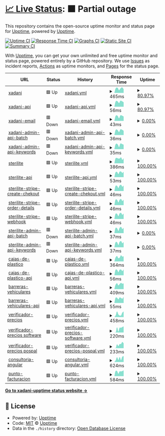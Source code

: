 # [📈 Live Status](https://demo.upptime.js.org): <!--live status--> **🟧 Partial outage**

This repository contains the open-source uptime monitor and status page for [Upptime](https://upptime.js.org), powered by [Upptime](https://github.com/upptime/upptime).

[![Uptime CI](https://github.com/AlonsoK28/xadani-upptime/workflows/Uptime%20CI/badge.svg)](https://github.com/AlonsoK28/xadani-upptime/actions?query=workflow%3A%22Uptime+CI%22)
[![Response Time CI](https://github.com/AlonsoK28/xadani-upptime/workflows/Response%20Time%20CI/badge.svg)](https://github.com/AlonsoK28/xadani-upptime/actions?query=workflow%3A%22Response+Time+CI%22)
[![Graphs CI](https://github.com/AlonsoK28/xadani-upptime/workflows/Graphs%20CI/badge.svg)](https://github.com/AlonsoK28/xadani-upptime/actions?query=workflow%3A%22Graphs+CI%22)
[![Static Site CI](https://github.com/AlonsoK28/xadani-upptime/workflows/Static%20Site%20CI/badge.svg)](https://github.com/AlonsoK28/xadani-upptime/actions?query=workflow%3A%22Static+Site+CI%22)
[![Summary CI](https://github.com/AlonsoK28/xadani-upptime/workflows/Summary%20CI/badge.svg)](https://github.com/AlonsoK28/xadani-upptime/actions?query=workflow%3A%22Summary+CI%22)

With [Upptime](https://upptime.js.org), you can get your own unlimited and free uptime monitor and status page, powered entirely by a GitHub repository. We use [Issues](https://github.com/upptime/upptime/issues) as incident reports, [Actions](https://github.com/AlonsoK28/xadani-upptime/actions) as uptime monitors, and [Pages](https://demo.upptime.js.org) for the status page.

<!--start: status pages-->
<!-- This summary is generated by Upptime (https://github.com/upptime/upptime) -->
<!-- Do not edit this manually, your changes will be overwritten -->
<!-- prettier-ignore -->
| URL | Status | History | Response Time | Uptime |
| --- | ------ | ------- | ------------- | ------ |
| <img alt="" src="https://res.cloudinary.com/xadani-mexico/image/upload/v1702581615/assets/favicon/xadani/xadani-2.0.ico" height="13"> [xadani](https://www.xadani.com.mx) | 🟩 Up | [xadani.yml](https://github.com/AlonsoK28/xadani-upptime/commits/HEAD/history/xadani.yml) | <details><summary><img alt="Response time graph" src="./graphs/xadani/response-time-week.png" height="20"> 465ms</summary><br><a href="https://AlonsoK28.github.io/xadani-upptime/history/xadani"><img alt="Response time 659" src="https://img.shields.io/endpoint?url=https%3A%2F%2Fraw.githubusercontent.com%2FAlonsoK28%2Fxadani-upptime%2FHEAD%2Fapi%2Fxadani%2Fresponse-time.json"></a><br><a href="https://AlonsoK28.github.io/xadani-upptime/history/xadani"><img alt="24-hour response time 431" src="https://img.shields.io/endpoint?url=https%3A%2F%2Fraw.githubusercontent.com%2FAlonsoK28%2Fxadani-upptime%2FHEAD%2Fapi%2Fxadani%2Fresponse-time-day.json"></a><br><a href="https://AlonsoK28.github.io/xadani-upptime/history/xadani"><img alt="7-day response time 465" src="https://img.shields.io/endpoint?url=https%3A%2F%2Fraw.githubusercontent.com%2FAlonsoK28%2Fxadani-upptime%2FHEAD%2Fapi%2Fxadani%2Fresponse-time-week.json"></a><br><a href="https://AlonsoK28.github.io/xadani-upptime/history/xadani"><img alt="30-day response time 543" src="https://img.shields.io/endpoint?url=https%3A%2F%2Fraw.githubusercontent.com%2FAlonsoK28%2Fxadani-upptime%2FHEAD%2Fapi%2Fxadani%2Fresponse-time-month.json"></a><br><a href="https://AlonsoK28.github.io/xadani-upptime/history/xadani"><img alt="1-year response time 634" src="https://img.shields.io/endpoint?url=https%3A%2F%2Fraw.githubusercontent.com%2FAlonsoK28%2Fxadani-upptime%2FHEAD%2Fapi%2Fxadani%2Fresponse-time-year.json"></a></details> | <details><summary><a href="https://AlonsoK28.github.io/xadani-upptime/history/xadani">80.97%</a></summary><a href="https://AlonsoK28.github.io/xadani-upptime/history/xadani"><img alt="All-time uptime 93.56%" src="https://img.shields.io/endpoint?url=https%3A%2F%2Fraw.githubusercontent.com%2FAlonsoK28%2Fxadani-upptime%2FHEAD%2Fapi%2Fxadani%2Fuptime.json"></a><br><a href="https://AlonsoK28.github.io/xadani-upptime/history/xadani"><img alt="24-hour uptime 24.85%" src="https://img.shields.io/endpoint?url=https%3A%2F%2Fraw.githubusercontent.com%2FAlonsoK28%2Fxadani-upptime%2FHEAD%2Fapi%2Fxadani%2Fuptime-day.json"></a><br><a href="https://AlonsoK28.github.io/xadani-upptime/history/xadani"><img alt="7-day uptime 80.97%" src="https://img.shields.io/endpoint?url=https%3A%2F%2Fraw.githubusercontent.com%2FAlonsoK28%2Fxadani-upptime%2FHEAD%2Fapi%2Fxadani%2Fuptime-week.json"></a><br><a href="https://AlonsoK28.github.io/xadani-upptime/history/xadani"><img alt="30-day uptime 95.34%" src="https://img.shields.io/endpoint?url=https%3A%2F%2Fraw.githubusercontent.com%2FAlonsoK28%2Fxadani-upptime%2FHEAD%2Fapi%2Fxadani%2Fuptime-month.json"></a><br><a href="https://AlonsoK28.github.io/xadani-upptime/history/xadani"><img alt="1-year uptime 98.94%" src="https://img.shields.io/endpoint?url=https%3A%2F%2Fraw.githubusercontent.com%2FAlonsoK28%2Fxadani-upptime%2FHEAD%2Fapi%2Fxadani%2Fuptime-year.json"></a></details>
| <img alt="" src="https://res.cloudinary.com/xadani-mexico/image/upload/v1702581615/assets/favicon/xadani/xadani-2.0.ico" height="13"> [xadani-api](https://www.xadani.com.mx/api/producto/cajas%20de%20plastico) | 🟩 Up | [xadani-api.yml](https://github.com/AlonsoK28/xadani-upptime/commits/HEAD/history/xadani-api.yml) | <details><summary><img alt="Response time graph" src="./graphs/xadani-api/response-time-week.png" height="20"> 56ms</summary><br><a href="https://AlonsoK28.github.io/xadani-upptime/history/xadani-api"><img alt="Response time 69" src="https://img.shields.io/endpoint?url=https%3A%2F%2Fraw.githubusercontent.com%2FAlonsoK28%2Fxadani-upptime%2FHEAD%2Fapi%2Fxadani-api%2Fresponse-time.json"></a><br><a href="https://AlonsoK28.github.io/xadani-upptime/history/xadani-api"><img alt="24-hour response time 57" src="https://img.shields.io/endpoint?url=https%3A%2F%2Fraw.githubusercontent.com%2FAlonsoK28%2Fxadani-upptime%2FHEAD%2Fapi%2Fxadani-api%2Fresponse-time-day.json"></a><br><a href="https://AlonsoK28.github.io/xadani-upptime/history/xadani-api"><img alt="7-day response time 56" src="https://img.shields.io/endpoint?url=https%3A%2F%2Fraw.githubusercontent.com%2FAlonsoK28%2Fxadani-upptime%2FHEAD%2Fapi%2Fxadani-api%2Fresponse-time-week.json"></a><br><a href="https://AlonsoK28.github.io/xadani-upptime/history/xadani-api"><img alt="30-day response time 65" src="https://img.shields.io/endpoint?url=https%3A%2F%2Fraw.githubusercontent.com%2FAlonsoK28%2Fxadani-upptime%2FHEAD%2Fapi%2Fxadani-api%2Fresponse-time-month.json"></a><br><a href="https://AlonsoK28.github.io/xadani-upptime/history/xadani-api"><img alt="1-year response time 69" src="https://img.shields.io/endpoint?url=https%3A%2F%2Fraw.githubusercontent.com%2FAlonsoK28%2Fxadani-upptime%2FHEAD%2Fapi%2Fxadani-api%2Fresponse-time-year.json"></a></details> | <details><summary><a href="https://AlonsoK28.github.io/xadani-upptime/history/xadani-api">80.97%</a></summary><a href="https://AlonsoK28.github.io/xadani-upptime/history/xadani-api"><img alt="All-time uptime 98.43%" src="https://img.shields.io/endpoint?url=https%3A%2F%2Fraw.githubusercontent.com%2FAlonsoK28%2Fxadani-upptime%2FHEAD%2Fapi%2Fxadani-api%2Fuptime.json"></a><br><a href="https://AlonsoK28.github.io/xadani-upptime/history/xadani-api"><img alt="24-hour uptime 24.85%" src="https://img.shields.io/endpoint?url=https%3A%2F%2Fraw.githubusercontent.com%2FAlonsoK28%2Fxadani-upptime%2FHEAD%2Fapi%2Fxadani-api%2Fuptime-day.json"></a><br><a href="https://AlonsoK28.github.io/xadani-upptime/history/xadani-api"><img alt="7-day uptime 80.97%" src="https://img.shields.io/endpoint?url=https%3A%2F%2Fraw.githubusercontent.com%2FAlonsoK28%2Fxadani-upptime%2FHEAD%2Fapi%2Fxadani-api%2Fuptime-week.json"></a><br><a href="https://AlonsoK28.github.io/xadani-upptime/history/xadani-api"><img alt="30-day uptime 95.34%" src="https://img.shields.io/endpoint?url=https%3A%2F%2Fraw.githubusercontent.com%2FAlonsoK28%2Fxadani-upptime%2FHEAD%2Fapi%2Fxadani-api%2Fuptime-month.json"></a><br><a href="https://AlonsoK28.github.io/xadani-upptime/history/xadani-api"><img alt="1-year uptime 98.92%" src="https://img.shields.io/endpoint?url=https%3A%2F%2Fraw.githubusercontent.com%2FAlonsoK28%2Fxadani-upptime%2FHEAD%2Fapi%2Fxadani-api%2Fuptime-year.json"></a></details>
| <img alt="" src="https://res.cloudinary.com/xadani-mexico/image/upload/v1702581615/assets/favicon/xadani/xadani-2.0.ico" height="13"> [xadani-email](https://www.xadani.com.mx/modulos/controller/contacto.php?funcion=sendTestingEmail) | 🟥 Down | [xadani-email.yml](https://github.com/AlonsoK28/xadani-upptime/commits/HEAD/history/xadani-email.yml) | <details><summary><img alt="Response time graph" src="./graphs/xadani-email/response-time-week.png" height="20"> 43ms</summary><br><a href="https://AlonsoK28.github.io/xadani-upptime/history/xadani-email"><img alt="Response time 254" src="https://img.shields.io/endpoint?url=https%3A%2F%2Fraw.githubusercontent.com%2FAlonsoK28%2Fxadani-upptime%2FHEAD%2Fapi%2Fxadani-email%2Fresponse-time.json"></a><br><a href="https://AlonsoK28.github.io/xadani-upptime/history/xadani-email"><img alt="24-hour response time 38" src="https://img.shields.io/endpoint?url=https%3A%2F%2Fraw.githubusercontent.com%2FAlonsoK28%2Fxadani-upptime%2FHEAD%2Fapi%2Fxadani-email%2Fresponse-time-day.json"></a><br><a href="https://AlonsoK28.github.io/xadani-upptime/history/xadani-email"><img alt="7-day response time 43" src="https://img.shields.io/endpoint?url=https%3A%2F%2Fraw.githubusercontent.com%2FAlonsoK28%2Fxadani-upptime%2FHEAD%2Fapi%2Fxadani-email%2Fresponse-time-week.json"></a><br><a href="https://AlonsoK28.github.io/xadani-upptime/history/xadani-email"><img alt="30-day response time 58" src="https://img.shields.io/endpoint?url=https%3A%2F%2Fraw.githubusercontent.com%2FAlonsoK28%2Fxadani-upptime%2FHEAD%2Fapi%2Fxadani-email%2Fresponse-time-month.json"></a><br><a href="https://AlonsoK28.github.io/xadani-upptime/history/xadani-email"><img alt="1-year response time 276" src="https://img.shields.io/endpoint?url=https%3A%2F%2Fraw.githubusercontent.com%2FAlonsoK28%2Fxadani-upptime%2FHEAD%2Fapi%2Fxadani-email%2Fresponse-time-year.json"></a></details> | <details><summary><a href="https://AlonsoK28.github.io/xadani-upptime/history/xadani-email">0.00%</a></summary><a href="https://AlonsoK28.github.io/xadani-upptime/history/xadani-email"><img alt="All-time uptime 89.65%" src="https://img.shields.io/endpoint?url=https%3A%2F%2Fraw.githubusercontent.com%2FAlonsoK28%2Fxadani-upptime%2FHEAD%2Fapi%2Fxadani-email%2Fuptime.json"></a><br><a href="https://AlonsoK28.github.io/xadani-upptime/history/xadani-email"><img alt="24-hour uptime 0.00%" src="https://img.shields.io/endpoint?url=https%3A%2F%2Fraw.githubusercontent.com%2FAlonsoK28%2Fxadani-upptime%2FHEAD%2Fapi%2Fxadani-email%2Fuptime-day.json"></a><br><a href="https://AlonsoK28.github.io/xadani-upptime/history/xadani-email"><img alt="7-day uptime 0.00%" src="https://img.shields.io/endpoint?url=https%3A%2F%2Fraw.githubusercontent.com%2FAlonsoK28%2Fxadani-upptime%2FHEAD%2Fapi%2Fxadani-email%2Fuptime-week.json"></a><br><a href="https://AlonsoK28.github.io/xadani-upptime/history/xadani-email"><img alt="30-day uptime 0.00%" src="https://img.shields.io/endpoint?url=https%3A%2F%2Fraw.githubusercontent.com%2FAlonsoK28%2Fxadani-upptime%2FHEAD%2Fapi%2Fxadani-email%2Fuptime-month.json"></a><br><a href="https://AlonsoK28.github.io/xadani-upptime/history/xadani-email"><img alt="1-year uptime 86.70%" src="https://img.shields.io/endpoint?url=https%3A%2F%2Fraw.githubusercontent.com%2FAlonsoK28%2Fxadani-upptime%2FHEAD%2Fapi%2Fxadani-email%2Fuptime-year.json"></a></details>
| <img alt="" src="https://res.cloudinary.com/xadani-mexico/image/upload/v1702581615/assets/favicon/xadani/xadani-2.0.ico" height="13"> [xadani-admin-api-batch](https://www.xadani.com.mx/admin-api-batch/test) | 🟥 Down | [xadani-admin-api-batch.yml](https://github.com/AlonsoK28/xadani-upptime/commits/HEAD/history/xadani-admin-api-batch.yml) | <details><summary><img alt="Response time graph" src="./graphs/xadani-admin-api-batch/response-time-week.png" height="20"> 36ms</summary><br><a href="https://AlonsoK28.github.io/xadani-upptime/history/xadani-admin-api-batch"><img alt="Response time 43" src="https://img.shields.io/endpoint?url=https%3A%2F%2Fraw.githubusercontent.com%2FAlonsoK28%2Fxadani-upptime%2FHEAD%2Fapi%2Fxadani-admin-api-batch%2Fresponse-time.json"></a><br><a href="https://AlonsoK28.github.io/xadani-upptime/history/xadani-admin-api-batch"><img alt="24-hour response time 28" src="https://img.shields.io/endpoint?url=https%3A%2F%2Fraw.githubusercontent.com%2FAlonsoK28%2Fxadani-upptime%2FHEAD%2Fapi%2Fxadani-admin-api-batch%2Fresponse-time-day.json"></a><br><a href="https://AlonsoK28.github.io/xadani-upptime/history/xadani-admin-api-batch"><img alt="7-day response time 36" src="https://img.shields.io/endpoint?url=https%3A%2F%2Fraw.githubusercontent.com%2FAlonsoK28%2Fxadani-upptime%2FHEAD%2Fapi%2Fxadani-admin-api-batch%2Fresponse-time-week.json"></a><br><a href="https://AlonsoK28.github.io/xadani-upptime/history/xadani-admin-api-batch"><img alt="30-day response time 39" src="https://img.shields.io/endpoint?url=https%3A%2F%2Fraw.githubusercontent.com%2FAlonsoK28%2Fxadani-upptime%2FHEAD%2Fapi%2Fxadani-admin-api-batch%2Fresponse-time-month.json"></a><br><a href="https://AlonsoK28.github.io/xadani-upptime/history/xadani-admin-api-batch"><img alt="1-year response time 43" src="https://img.shields.io/endpoint?url=https%3A%2F%2Fraw.githubusercontent.com%2FAlonsoK28%2Fxadani-upptime%2FHEAD%2Fapi%2Fxadani-admin-api-batch%2Fresponse-time-year.json"></a></details> | <details><summary><a href="https://AlonsoK28.github.io/xadani-upptime/history/xadani-admin-api-batch">0.00%</a></summary><a href="https://AlonsoK28.github.io/xadani-upptime/history/xadani-admin-api-batch"><img alt="All-time uptime 0.00%" src="https://img.shields.io/endpoint?url=https%3A%2F%2Fraw.githubusercontent.com%2FAlonsoK28%2Fxadani-upptime%2FHEAD%2Fapi%2Fxadani-admin-api-batch%2Fuptime.json"></a><br><a href="https://AlonsoK28.github.io/xadani-upptime/history/xadani-admin-api-batch"><img alt="24-hour uptime 0.00%" src="https://img.shields.io/endpoint?url=https%3A%2F%2Fraw.githubusercontent.com%2FAlonsoK28%2Fxadani-upptime%2FHEAD%2Fapi%2Fxadani-admin-api-batch%2Fuptime-day.json"></a><br><a href="https://AlonsoK28.github.io/xadani-upptime/history/xadani-admin-api-batch"><img alt="7-day uptime 0.00%" src="https://img.shields.io/endpoint?url=https%3A%2F%2Fraw.githubusercontent.com%2FAlonsoK28%2Fxadani-upptime%2FHEAD%2Fapi%2Fxadani-admin-api-batch%2Fuptime-week.json"></a><br><a href="https://AlonsoK28.github.io/xadani-upptime/history/xadani-admin-api-batch"><img alt="30-day uptime 0.00%" src="https://img.shields.io/endpoint?url=https%3A%2F%2Fraw.githubusercontent.com%2FAlonsoK28%2Fxadani-upptime%2FHEAD%2Fapi%2Fxadani-admin-api-batch%2Fuptime-month.json"></a><br><a href="https://AlonsoK28.github.io/xadani-upptime/history/xadani-admin-api-batch"><img alt="1-year uptime 0.00%" src="https://img.shields.io/endpoint?url=https%3A%2F%2Fraw.githubusercontent.com%2FAlonsoK28%2Fxadani-upptime%2FHEAD%2Fapi%2Fxadani-admin-api-batch%2Fuptime-year.json"></a></details>
| <img alt="" src="https://res.cloudinary.com/xadani-mexico/image/upload/v1702581615/assets/favicon/xadani/xadani-2.0.ico" height="13"> [xadani-admin-api-keywords](https://www.xadani.com.mx/admin-api-keywords/test) | 🟥 Down | [xadani-admin-api-keywords.yml](https://github.com/AlonsoK28/xadani-upptime/commits/HEAD/history/xadani-admin-api-keywords.yml) | <details><summary><img alt="Response time graph" src="./graphs/xadani-admin-api-keywords/response-time-week.png" height="20"> 35ms</summary><br><a href="https://AlonsoK28.github.io/xadani-upptime/history/xadani-admin-api-keywords"><img alt="Response time 42" src="https://img.shields.io/endpoint?url=https%3A%2F%2Fraw.githubusercontent.com%2FAlonsoK28%2Fxadani-upptime%2FHEAD%2Fapi%2Fxadani-admin-api-keywords%2Fresponse-time.json"></a><br><a href="https://AlonsoK28.github.io/xadani-upptime/history/xadani-admin-api-keywords"><img alt="24-hour response time 28" src="https://img.shields.io/endpoint?url=https%3A%2F%2Fraw.githubusercontent.com%2FAlonsoK28%2Fxadani-upptime%2FHEAD%2Fapi%2Fxadani-admin-api-keywords%2Fresponse-time-day.json"></a><br><a href="https://AlonsoK28.github.io/xadani-upptime/history/xadani-admin-api-keywords"><img alt="7-day response time 35" src="https://img.shields.io/endpoint?url=https%3A%2F%2Fraw.githubusercontent.com%2FAlonsoK28%2Fxadani-upptime%2FHEAD%2Fapi%2Fxadani-admin-api-keywords%2Fresponse-time-week.json"></a><br><a href="https://AlonsoK28.github.io/xadani-upptime/history/xadani-admin-api-keywords"><img alt="30-day response time 39" src="https://img.shields.io/endpoint?url=https%3A%2F%2Fraw.githubusercontent.com%2FAlonsoK28%2Fxadani-upptime%2FHEAD%2Fapi%2Fxadani-admin-api-keywords%2Fresponse-time-month.json"></a><br><a href="https://AlonsoK28.github.io/xadani-upptime/history/xadani-admin-api-keywords"><img alt="1-year response time 42" src="https://img.shields.io/endpoint?url=https%3A%2F%2Fraw.githubusercontent.com%2FAlonsoK28%2Fxadani-upptime%2FHEAD%2Fapi%2Fxadani-admin-api-keywords%2Fresponse-time-year.json"></a></details> | <details><summary><a href="https://AlonsoK28.github.io/xadani-upptime/history/xadani-admin-api-keywords">0.00%</a></summary><a href="https://AlonsoK28.github.io/xadani-upptime/history/xadani-admin-api-keywords"><img alt="All-time uptime 0.00%" src="https://img.shields.io/endpoint?url=https%3A%2F%2Fraw.githubusercontent.com%2FAlonsoK28%2Fxadani-upptime%2FHEAD%2Fapi%2Fxadani-admin-api-keywords%2Fuptime.json"></a><br><a href="https://AlonsoK28.github.io/xadani-upptime/history/xadani-admin-api-keywords"><img alt="24-hour uptime 0.00%" src="https://img.shields.io/endpoint?url=https%3A%2F%2Fraw.githubusercontent.com%2FAlonsoK28%2Fxadani-upptime%2FHEAD%2Fapi%2Fxadani-admin-api-keywords%2Fuptime-day.json"></a><br><a href="https://AlonsoK28.github.io/xadani-upptime/history/xadani-admin-api-keywords"><img alt="7-day uptime 0.00%" src="https://img.shields.io/endpoint?url=https%3A%2F%2Fraw.githubusercontent.com%2FAlonsoK28%2Fxadani-upptime%2FHEAD%2Fapi%2Fxadani-admin-api-keywords%2Fuptime-week.json"></a><br><a href="https://AlonsoK28.github.io/xadani-upptime/history/xadani-admin-api-keywords"><img alt="30-day uptime 0.00%" src="https://img.shields.io/endpoint?url=https%3A%2F%2Fraw.githubusercontent.com%2FAlonsoK28%2Fxadani-upptime%2FHEAD%2Fapi%2Fxadani-admin-api-keywords%2Fuptime-month.json"></a><br><a href="https://AlonsoK28.github.io/xadani-upptime/history/xadani-admin-api-keywords"><img alt="1-year uptime 0.00%" src="https://img.shields.io/endpoint?url=https%3A%2F%2Fraw.githubusercontent.com%2FAlonsoK28%2Fxadani-upptime%2FHEAD%2Fapi%2Fxadani-admin-api-keywords%2Fuptime-year.json"></a></details>
| <img alt="" src="https://res.cloudinary.com/xadani-mexico/image/upload/v1702583888/assets/favicon/sterilite/sterilite-2.0.ico" height="13"> [sterilite](https://sterilite.mx) | 🟩 Up | [sterilite.yml](https://github.com/AlonsoK28/xadani-upptime/commits/HEAD/history/sterilite.yml) | <details><summary><img alt="Response time graph" src="./graphs/sterilite/response-time-week.png" height="20"> 386ms</summary><br><a href="https://AlonsoK28.github.io/xadani-upptime/history/sterilite"><img alt="Response time 431" src="https://img.shields.io/endpoint?url=https%3A%2F%2Fraw.githubusercontent.com%2FAlonsoK28%2Fxadani-upptime%2FHEAD%2Fapi%2Fsterilite%2Fresponse-time.json"></a><br><a href="https://AlonsoK28.github.io/xadani-upptime/history/sterilite"><img alt="24-hour response time 336" src="https://img.shields.io/endpoint?url=https%3A%2F%2Fraw.githubusercontent.com%2FAlonsoK28%2Fxadani-upptime%2FHEAD%2Fapi%2Fsterilite%2Fresponse-time-day.json"></a><br><a href="https://AlonsoK28.github.io/xadani-upptime/history/sterilite"><img alt="7-day response time 386" src="https://img.shields.io/endpoint?url=https%3A%2F%2Fraw.githubusercontent.com%2FAlonsoK28%2Fxadani-upptime%2FHEAD%2Fapi%2Fsterilite%2Fresponse-time-week.json"></a><br><a href="https://AlonsoK28.github.io/xadani-upptime/history/sterilite"><img alt="30-day response time 396" src="https://img.shields.io/endpoint?url=https%3A%2F%2Fraw.githubusercontent.com%2FAlonsoK28%2Fxadani-upptime%2FHEAD%2Fapi%2Fsterilite%2Fresponse-time-month.json"></a><br><a href="https://AlonsoK28.github.io/xadani-upptime/history/sterilite"><img alt="1-year response time 435" src="https://img.shields.io/endpoint?url=https%3A%2F%2Fraw.githubusercontent.com%2FAlonsoK28%2Fxadani-upptime%2FHEAD%2Fapi%2Fsterilite%2Fresponse-time-year.json"></a></details> | <details><summary><a href="https://AlonsoK28.github.io/xadani-upptime/history/sterilite">100.00%</a></summary><a href="https://AlonsoK28.github.io/xadani-upptime/history/sterilite"><img alt="All-time uptime 98.95%" src="https://img.shields.io/endpoint?url=https%3A%2F%2Fraw.githubusercontent.com%2FAlonsoK28%2Fxadani-upptime%2FHEAD%2Fapi%2Fsterilite%2Fuptime.json"></a><br><a href="https://AlonsoK28.github.io/xadani-upptime/history/sterilite"><img alt="24-hour uptime 100.00%" src="https://img.shields.io/endpoint?url=https%3A%2F%2Fraw.githubusercontent.com%2FAlonsoK28%2Fxadani-upptime%2FHEAD%2Fapi%2Fsterilite%2Fuptime-day.json"></a><br><a href="https://AlonsoK28.github.io/xadani-upptime/history/sterilite"><img alt="7-day uptime 100.00%" src="https://img.shields.io/endpoint?url=https%3A%2F%2Fraw.githubusercontent.com%2FAlonsoK28%2Fxadani-upptime%2FHEAD%2Fapi%2Fsterilite%2Fuptime-week.json"></a><br><a href="https://AlonsoK28.github.io/xadani-upptime/history/sterilite"><img alt="30-day uptime 99.73%" src="https://img.shields.io/endpoint?url=https%3A%2F%2Fraw.githubusercontent.com%2FAlonsoK28%2Fxadani-upptime%2FHEAD%2Fapi%2Fsterilite%2Fuptime-month.json"></a><br><a href="https://AlonsoK28.github.io/xadani-upptime/history/sterilite"><img alt="1-year uptime 97.84%" src="https://img.shields.io/endpoint?url=https%3A%2F%2Fraw.githubusercontent.com%2FAlonsoK28%2Fxadani-upptime%2FHEAD%2Fapi%2Fsterilite%2Fuptime-year.json"></a></details>
| <img alt="" src="https://res.cloudinary.com/xadani-mexico/image/upload/v1702583888/assets/favicon/sterilite/sterilite-2.0.ico" height="13"> [sterilite-api](https://sterilite.mx/api/producto/cajas%20de%20plastico) | 🟩 Up | [sterilite-api.yml](https://github.com/AlonsoK28/xadani-upptime/commits/HEAD/history/sterilite-api.yml) | <details><summary><img alt="Response time graph" src="./graphs/sterilite-api/response-time-week.png" height="20"> 53ms</summary><br><a href="https://AlonsoK28.github.io/xadani-upptime/history/sterilite-api"><img alt="Response time 64" src="https://img.shields.io/endpoint?url=https%3A%2F%2Fraw.githubusercontent.com%2FAlonsoK28%2Fxadani-upptime%2FHEAD%2Fapi%2Fsterilite-api%2Fresponse-time.json"></a><br><a href="https://AlonsoK28.github.io/xadani-upptime/history/sterilite-api"><img alt="24-hour response time 44" src="https://img.shields.io/endpoint?url=https%3A%2F%2Fraw.githubusercontent.com%2FAlonsoK28%2Fxadani-upptime%2FHEAD%2Fapi%2Fsterilite-api%2Fresponse-time-day.json"></a><br><a href="https://AlonsoK28.github.io/xadani-upptime/history/sterilite-api"><img alt="7-day response time 53" src="https://img.shields.io/endpoint?url=https%3A%2F%2Fraw.githubusercontent.com%2FAlonsoK28%2Fxadani-upptime%2FHEAD%2Fapi%2Fsterilite-api%2Fresponse-time-week.json"></a><br><a href="https://AlonsoK28.github.io/xadani-upptime/history/sterilite-api"><img alt="30-day response time 61" src="https://img.shields.io/endpoint?url=https%3A%2F%2Fraw.githubusercontent.com%2FAlonsoK28%2Fxadani-upptime%2FHEAD%2Fapi%2Fsterilite-api%2Fresponse-time-month.json"></a><br><a href="https://AlonsoK28.github.io/xadani-upptime/history/sterilite-api"><img alt="1-year response time 62" src="https://img.shields.io/endpoint?url=https%3A%2F%2Fraw.githubusercontent.com%2FAlonsoK28%2Fxadani-upptime%2FHEAD%2Fapi%2Fsterilite-api%2Fresponse-time-year.json"></a></details> | <details><summary><a href="https://AlonsoK28.github.io/xadani-upptime/history/sterilite-api">100.00%</a></summary><a href="https://AlonsoK28.github.io/xadani-upptime/history/sterilite-api"><img alt="All-time uptime 98.62%" src="https://img.shields.io/endpoint?url=https%3A%2F%2Fraw.githubusercontent.com%2FAlonsoK28%2Fxadani-upptime%2FHEAD%2Fapi%2Fsterilite-api%2Fuptime.json"></a><br><a href="https://AlonsoK28.github.io/xadani-upptime/history/sterilite-api"><img alt="24-hour uptime 100.00%" src="https://img.shields.io/endpoint?url=https%3A%2F%2Fraw.githubusercontent.com%2FAlonsoK28%2Fxadani-upptime%2FHEAD%2Fapi%2Fsterilite-api%2Fuptime-day.json"></a><br><a href="https://AlonsoK28.github.io/xadani-upptime/history/sterilite-api"><img alt="7-day uptime 100.00%" src="https://img.shields.io/endpoint?url=https%3A%2F%2Fraw.githubusercontent.com%2FAlonsoK28%2Fxadani-upptime%2FHEAD%2Fapi%2Fsterilite-api%2Fuptime-week.json"></a><br><a href="https://AlonsoK28.github.io/xadani-upptime/history/sterilite-api"><img alt="30-day uptime 99.73%" src="https://img.shields.io/endpoint?url=https%3A%2F%2Fraw.githubusercontent.com%2FAlonsoK28%2Fxadani-upptime%2FHEAD%2Fapi%2Fsterilite-api%2Fuptime-month.json"></a><br><a href="https://AlonsoK28.github.io/xadani-upptime/history/sterilite-api"><img alt="1-year uptime 97.85%" src="https://img.shields.io/endpoint?url=https%3A%2F%2Fraw.githubusercontent.com%2FAlonsoK28%2Fxadani-upptime%2FHEAD%2Fapi%2Fsterilite-api%2Fuptime-year.json"></a></details>
| <img alt="" src="https://res.cloudinary.com/xadani-mexico/image/upload/v1702583888/assets/favicon/sterilite/sterilite-2.0.ico" height="13"> [sterilite-stripe-create-chekout](https://sterilite.mx/create-checkout-stripe) | 🟩 Up | [sterilite-stripe-create-chekout.yml](https://github.com/AlonsoK28/xadani-upptime/commits/HEAD/history/sterilite-stripe-create-chekout.yml) | <details><summary><img alt="Response time graph" src="./graphs/sterilite-stripe-create-chekout/response-time-week.png" height="20"> 46ms</summary><br><a href="https://AlonsoK28.github.io/xadani-upptime/history/sterilite-stripe-create-chekout"><img alt="Response time 52" src="https://img.shields.io/endpoint?url=https%3A%2F%2Fraw.githubusercontent.com%2FAlonsoK28%2Fxadani-upptime%2FHEAD%2Fapi%2Fsterilite-stripe-create-chekout%2Fresponse-time.json"></a><br><a href="https://AlonsoK28.github.io/xadani-upptime/history/sterilite-stripe-create-chekout"><img alt="24-hour response time 39" src="https://img.shields.io/endpoint?url=https%3A%2F%2Fraw.githubusercontent.com%2FAlonsoK28%2Fxadani-upptime%2FHEAD%2Fapi%2Fsterilite-stripe-create-chekout%2Fresponse-time-day.json"></a><br><a href="https://AlonsoK28.github.io/xadani-upptime/history/sterilite-stripe-create-chekout"><img alt="7-day response time 46" src="https://img.shields.io/endpoint?url=https%3A%2F%2Fraw.githubusercontent.com%2FAlonsoK28%2Fxadani-upptime%2FHEAD%2Fapi%2Fsterilite-stripe-create-chekout%2Fresponse-time-week.json"></a><br><a href="https://AlonsoK28.github.io/xadani-upptime/history/sterilite-stripe-create-chekout"><img alt="30-day response time 51" src="https://img.shields.io/endpoint?url=https%3A%2F%2Fraw.githubusercontent.com%2FAlonsoK28%2Fxadani-upptime%2FHEAD%2Fapi%2Fsterilite-stripe-create-chekout%2Fresponse-time-month.json"></a><br><a href="https://AlonsoK28.github.io/xadani-upptime/history/sterilite-stripe-create-chekout"><img alt="1-year response time 52" src="https://img.shields.io/endpoint?url=https%3A%2F%2Fraw.githubusercontent.com%2FAlonsoK28%2Fxadani-upptime%2FHEAD%2Fapi%2Fsterilite-stripe-create-chekout%2Fresponse-time-year.json"></a></details> | <details><summary><a href="https://AlonsoK28.github.io/xadani-upptime/history/sterilite-stripe-create-chekout">100.00%</a></summary><a href="https://AlonsoK28.github.io/xadani-upptime/history/sterilite-stripe-create-chekout"><img alt="All-time uptime 99.31%" src="https://img.shields.io/endpoint?url=https%3A%2F%2Fraw.githubusercontent.com%2FAlonsoK28%2Fxadani-upptime%2FHEAD%2Fapi%2Fsterilite-stripe-create-chekout%2Fuptime.json"></a><br><a href="https://AlonsoK28.github.io/xadani-upptime/history/sterilite-stripe-create-chekout"><img alt="24-hour uptime 100.00%" src="https://img.shields.io/endpoint?url=https%3A%2F%2Fraw.githubusercontent.com%2FAlonsoK28%2Fxadani-upptime%2FHEAD%2Fapi%2Fsterilite-stripe-create-chekout%2Fuptime-day.json"></a><br><a href="https://AlonsoK28.github.io/xadani-upptime/history/sterilite-stripe-create-chekout"><img alt="7-day uptime 100.00%" src="https://img.shields.io/endpoint?url=https%3A%2F%2Fraw.githubusercontent.com%2FAlonsoK28%2Fxadani-upptime%2FHEAD%2Fapi%2Fsterilite-stripe-create-chekout%2Fuptime-week.json"></a><br><a href="https://AlonsoK28.github.io/xadani-upptime/history/sterilite-stripe-create-chekout"><img alt="30-day uptime 99.73%" src="https://img.shields.io/endpoint?url=https%3A%2F%2Fraw.githubusercontent.com%2FAlonsoK28%2Fxadani-upptime%2FHEAD%2Fapi%2Fsterilite-stripe-create-chekout%2Fuptime-month.json"></a><br><a href="https://AlonsoK28.github.io/xadani-upptime/history/sterilite-stripe-create-chekout"><img alt="1-year uptime 99.31%" src="https://img.shields.io/endpoint?url=https%3A%2F%2Fraw.githubusercontent.com%2FAlonsoK28%2Fxadani-upptime%2FHEAD%2Fapi%2Fsterilite-stripe-create-chekout%2Fuptime-year.json"></a></details>
| <img alt="" src="https://res.cloudinary.com/xadani-mexico/image/upload/v1702583888/assets/favicon/sterilite/sterilite-2.0.ico" height="13"> [sterilite-stripe-order-details](https://sterilite.mx/order-details/0987654321) | 🟩 Up | [sterilite-stripe-order-details.yml](https://github.com/AlonsoK28/xadani-upptime/commits/HEAD/history/sterilite-stripe-order-details.yml) | <details><summary><img alt="Response time graph" src="./graphs/sterilite-stripe-order-details/response-time-week.png" height="20"> 46ms</summary><br><a href="https://AlonsoK28.github.io/xadani-upptime/history/sterilite-stripe-order-details"><img alt="Response time 52" src="https://img.shields.io/endpoint?url=https%3A%2F%2Fraw.githubusercontent.com%2FAlonsoK28%2Fxadani-upptime%2FHEAD%2Fapi%2Fsterilite-stripe-order-details%2Fresponse-time.json"></a><br><a href="https://AlonsoK28.github.io/xadani-upptime/history/sterilite-stripe-order-details"><img alt="24-hour response time 40" src="https://img.shields.io/endpoint?url=https%3A%2F%2Fraw.githubusercontent.com%2FAlonsoK28%2Fxadani-upptime%2FHEAD%2Fapi%2Fsterilite-stripe-order-details%2Fresponse-time-day.json"></a><br><a href="https://AlonsoK28.github.io/xadani-upptime/history/sterilite-stripe-order-details"><img alt="7-day response time 46" src="https://img.shields.io/endpoint?url=https%3A%2F%2Fraw.githubusercontent.com%2FAlonsoK28%2Fxadani-upptime%2FHEAD%2Fapi%2Fsterilite-stripe-order-details%2Fresponse-time-week.json"></a><br><a href="https://AlonsoK28.github.io/xadani-upptime/history/sterilite-stripe-order-details"><img alt="30-day response time 51" src="https://img.shields.io/endpoint?url=https%3A%2F%2Fraw.githubusercontent.com%2FAlonsoK28%2Fxadani-upptime%2FHEAD%2Fapi%2Fsterilite-stripe-order-details%2Fresponse-time-month.json"></a><br><a href="https://AlonsoK28.github.io/xadani-upptime/history/sterilite-stripe-order-details"><img alt="1-year response time 52" src="https://img.shields.io/endpoint?url=https%3A%2F%2Fraw.githubusercontent.com%2FAlonsoK28%2Fxadani-upptime%2FHEAD%2Fapi%2Fsterilite-stripe-order-details%2Fresponse-time-year.json"></a></details> | <details><summary><a href="https://AlonsoK28.github.io/xadani-upptime/history/sterilite-stripe-order-details">100.00%</a></summary><a href="https://AlonsoK28.github.io/xadani-upptime/history/sterilite-stripe-order-details"><img alt="All-time uptime 99.31%" src="https://img.shields.io/endpoint?url=https%3A%2F%2Fraw.githubusercontent.com%2FAlonsoK28%2Fxadani-upptime%2FHEAD%2Fapi%2Fsterilite-stripe-order-details%2Fuptime.json"></a><br><a href="https://AlonsoK28.github.io/xadani-upptime/history/sterilite-stripe-order-details"><img alt="24-hour uptime 100.00%" src="https://img.shields.io/endpoint?url=https%3A%2F%2Fraw.githubusercontent.com%2FAlonsoK28%2Fxadani-upptime%2FHEAD%2Fapi%2Fsterilite-stripe-order-details%2Fuptime-day.json"></a><br><a href="https://AlonsoK28.github.io/xadani-upptime/history/sterilite-stripe-order-details"><img alt="7-day uptime 100.00%" src="https://img.shields.io/endpoint?url=https%3A%2F%2Fraw.githubusercontent.com%2FAlonsoK28%2Fxadani-upptime%2FHEAD%2Fapi%2Fsterilite-stripe-order-details%2Fuptime-week.json"></a><br><a href="https://AlonsoK28.github.io/xadani-upptime/history/sterilite-stripe-order-details"><img alt="30-day uptime 99.73%" src="https://img.shields.io/endpoint?url=https%3A%2F%2Fraw.githubusercontent.com%2FAlonsoK28%2Fxadani-upptime%2FHEAD%2Fapi%2Fsterilite-stripe-order-details%2Fuptime-month.json"></a><br><a href="https://AlonsoK28.github.io/xadani-upptime/history/sterilite-stripe-order-details"><img alt="1-year uptime 99.31%" src="https://img.shields.io/endpoint?url=https%3A%2F%2Fraw.githubusercontent.com%2FAlonsoK28%2Fxadani-upptime%2FHEAD%2Fapi%2Fsterilite-stripe-order-details%2Fuptime-year.json"></a></details>
| <img alt="" src="https://res.cloudinary.com/xadani-mexico/image/upload/v1702583888/assets/favicon/sterilite/sterilite-2.0.ico" height="13"> [sterilite-stripe-webhook](https://sterilite.mx/webhook-stripe) | 🟩 Up | [sterilite-stripe-webhook.yml](https://github.com/AlonsoK28/xadani-upptime/commits/HEAD/history/sterilite-stripe-webhook.yml) | <details><summary><img alt="Response time graph" src="./graphs/sterilite-stripe-webhook/response-time-week.png" height="20"> 46ms</summary><br><a href="https://AlonsoK28.github.io/xadani-upptime/history/sterilite-stripe-webhook"><img alt="Response time 54" src="https://img.shields.io/endpoint?url=https%3A%2F%2Fraw.githubusercontent.com%2FAlonsoK28%2Fxadani-upptime%2FHEAD%2Fapi%2Fsterilite-stripe-webhook%2Fresponse-time.json"></a><br><a href="https://AlonsoK28.github.io/xadani-upptime/history/sterilite-stripe-webhook"><img alt="24-hour response time 39" src="https://img.shields.io/endpoint?url=https%3A%2F%2Fraw.githubusercontent.com%2FAlonsoK28%2Fxadani-upptime%2FHEAD%2Fapi%2Fsterilite-stripe-webhook%2Fresponse-time-day.json"></a><br><a href="https://AlonsoK28.github.io/xadani-upptime/history/sterilite-stripe-webhook"><img alt="7-day response time 46" src="https://img.shields.io/endpoint?url=https%3A%2F%2Fraw.githubusercontent.com%2FAlonsoK28%2Fxadani-upptime%2FHEAD%2Fapi%2Fsterilite-stripe-webhook%2Fresponse-time-week.json"></a><br><a href="https://AlonsoK28.github.io/xadani-upptime/history/sterilite-stripe-webhook"><img alt="30-day response time 51" src="https://img.shields.io/endpoint?url=https%3A%2F%2Fraw.githubusercontent.com%2FAlonsoK28%2Fxadani-upptime%2FHEAD%2Fapi%2Fsterilite-stripe-webhook%2Fresponse-time-month.json"></a><br><a href="https://AlonsoK28.github.io/xadani-upptime/history/sterilite-stripe-webhook"><img alt="1-year response time 54" src="https://img.shields.io/endpoint?url=https%3A%2F%2Fraw.githubusercontent.com%2FAlonsoK28%2Fxadani-upptime%2FHEAD%2Fapi%2Fsterilite-stripe-webhook%2Fresponse-time-year.json"></a></details> | <details><summary><a href="https://AlonsoK28.github.io/xadani-upptime/history/sterilite-stripe-webhook">100.00%</a></summary><a href="https://AlonsoK28.github.io/xadani-upptime/history/sterilite-stripe-webhook"><img alt="All-time uptime 99.40%" src="https://img.shields.io/endpoint?url=https%3A%2F%2Fraw.githubusercontent.com%2FAlonsoK28%2Fxadani-upptime%2FHEAD%2Fapi%2Fsterilite-stripe-webhook%2Fuptime.json"></a><br><a href="https://AlonsoK28.github.io/xadani-upptime/history/sterilite-stripe-webhook"><img alt="24-hour uptime 100.00%" src="https://img.shields.io/endpoint?url=https%3A%2F%2Fraw.githubusercontent.com%2FAlonsoK28%2Fxadani-upptime%2FHEAD%2Fapi%2Fsterilite-stripe-webhook%2Fuptime-day.json"></a><br><a href="https://AlonsoK28.github.io/xadani-upptime/history/sterilite-stripe-webhook"><img alt="7-day uptime 100.00%" src="https://img.shields.io/endpoint?url=https%3A%2F%2Fraw.githubusercontent.com%2FAlonsoK28%2Fxadani-upptime%2FHEAD%2Fapi%2Fsterilite-stripe-webhook%2Fuptime-week.json"></a><br><a href="https://AlonsoK28.github.io/xadani-upptime/history/sterilite-stripe-webhook"><img alt="30-day uptime 99.74%" src="https://img.shields.io/endpoint?url=https%3A%2F%2Fraw.githubusercontent.com%2FAlonsoK28%2Fxadani-upptime%2FHEAD%2Fapi%2Fsterilite-stripe-webhook%2Fuptime-month.json"></a><br><a href="https://AlonsoK28.github.io/xadani-upptime/history/sterilite-stripe-webhook"><img alt="1-year uptime 99.40%" src="https://img.shields.io/endpoint?url=https%3A%2F%2Fraw.githubusercontent.com%2FAlonsoK28%2Fxadani-upptime%2FHEAD%2Fapi%2Fsterilite-stripe-webhook%2Fuptime-year.json"></a></details>
| <img alt="" src="https://res.cloudinary.com/xadani-mexico/image/upload/v1702583888/assets/favicon/sterilite/sterilite-2.0.ico" height="13"> [sterilite-admin-api-batch](https://sterilite.mx/admin-api-batch/test) | 🟥 Down | [sterilite-admin-api-batch.yml](https://github.com/AlonsoK28/xadani-upptime/commits/HEAD/history/sterilite-admin-api-batch.yml) | <details><summary><img alt="Response time graph" src="./graphs/sterilite-admin-api-batch/response-time-week.png" height="20"> 37ms</summary><br><a href="https://AlonsoK28.github.io/xadani-upptime/history/sterilite-admin-api-batch"><img alt="Response time 44" src="https://img.shields.io/endpoint?url=https%3A%2F%2Fraw.githubusercontent.com%2FAlonsoK28%2Fxadani-upptime%2FHEAD%2Fapi%2Fsterilite-admin-api-batch%2Fresponse-time.json"></a><br><a href="https://AlonsoK28.github.io/xadani-upptime/history/sterilite-admin-api-batch"><img alt="24-hour response time 30" src="https://img.shields.io/endpoint?url=https%3A%2F%2Fraw.githubusercontent.com%2FAlonsoK28%2Fxadani-upptime%2FHEAD%2Fapi%2Fsterilite-admin-api-batch%2Fresponse-time-day.json"></a><br><a href="https://AlonsoK28.github.io/xadani-upptime/history/sterilite-admin-api-batch"><img alt="7-day response time 37" src="https://img.shields.io/endpoint?url=https%3A%2F%2Fraw.githubusercontent.com%2FAlonsoK28%2Fxadani-upptime%2FHEAD%2Fapi%2Fsterilite-admin-api-batch%2Fresponse-time-week.json"></a><br><a href="https://AlonsoK28.github.io/xadani-upptime/history/sterilite-admin-api-batch"><img alt="30-day response time 40" src="https://img.shields.io/endpoint?url=https%3A%2F%2Fraw.githubusercontent.com%2FAlonsoK28%2Fxadani-upptime%2FHEAD%2Fapi%2Fsterilite-admin-api-batch%2Fresponse-time-month.json"></a><br><a href="https://AlonsoK28.github.io/xadani-upptime/history/sterilite-admin-api-batch"><img alt="1-year response time 44" src="https://img.shields.io/endpoint?url=https%3A%2F%2Fraw.githubusercontent.com%2FAlonsoK28%2Fxadani-upptime%2FHEAD%2Fapi%2Fsterilite-admin-api-batch%2Fresponse-time-year.json"></a></details> | <details><summary><a href="https://AlonsoK28.github.io/xadani-upptime/history/sterilite-admin-api-batch">0.00%</a></summary><a href="https://AlonsoK28.github.io/xadani-upptime/history/sterilite-admin-api-batch"><img alt="All-time uptime 17.53%" src="https://img.shields.io/endpoint?url=https%3A%2F%2Fraw.githubusercontent.com%2FAlonsoK28%2Fxadani-upptime%2FHEAD%2Fapi%2Fsterilite-admin-api-batch%2Fuptime.json"></a><br><a href="https://AlonsoK28.github.io/xadani-upptime/history/sterilite-admin-api-batch"><img alt="24-hour uptime 0.00%" src="https://img.shields.io/endpoint?url=https%3A%2F%2Fraw.githubusercontent.com%2FAlonsoK28%2Fxadani-upptime%2FHEAD%2Fapi%2Fsterilite-admin-api-batch%2Fuptime-day.json"></a><br><a href="https://AlonsoK28.github.io/xadani-upptime/history/sterilite-admin-api-batch"><img alt="7-day uptime 0.00%" src="https://img.shields.io/endpoint?url=https%3A%2F%2Fraw.githubusercontent.com%2FAlonsoK28%2Fxadani-upptime%2FHEAD%2Fapi%2Fsterilite-admin-api-batch%2Fuptime-week.json"></a><br><a href="https://AlonsoK28.github.io/xadani-upptime/history/sterilite-admin-api-batch"><img alt="30-day uptime 0.00%" src="https://img.shields.io/endpoint?url=https%3A%2F%2Fraw.githubusercontent.com%2FAlonsoK28%2Fxadani-upptime%2FHEAD%2Fapi%2Fsterilite-admin-api-batch%2Fuptime-month.json"></a><br><a href="https://AlonsoK28.github.io/xadani-upptime/history/sterilite-admin-api-batch"><img alt="1-year uptime 17.53%" src="https://img.shields.io/endpoint?url=https%3A%2F%2Fraw.githubusercontent.com%2FAlonsoK28%2Fxadani-upptime%2FHEAD%2Fapi%2Fsterilite-admin-api-batch%2Fuptime-year.json"></a></details>
| <img alt="" src="https://res.cloudinary.com/xadani-mexico/image/upload/v1702583888/assets/favicon/sterilite/sterilite-2.0.ico" height="13"> [sterilite-admin-api-keywords](https://sterilite.mx/admin-api-keywords/test) | 🟥 Down | [sterilite-admin-api-keywords.yml](https://github.com/AlonsoK28/xadani-upptime/commits/HEAD/history/sterilite-admin-api-keywords.yml) | <details><summary><img alt="Response time graph" src="./graphs/sterilite-admin-api-keywords/response-time-week.png" height="20"> 37ms</summary><br><a href="https://AlonsoK28.github.io/xadani-upptime/history/sterilite-admin-api-keywords"><img alt="Response time 44" src="https://img.shields.io/endpoint?url=https%3A%2F%2Fraw.githubusercontent.com%2FAlonsoK28%2Fxadani-upptime%2FHEAD%2Fapi%2Fsterilite-admin-api-keywords%2Fresponse-time.json"></a><br><a href="https://AlonsoK28.github.io/xadani-upptime/history/sterilite-admin-api-keywords"><img alt="24-hour response time 31" src="https://img.shields.io/endpoint?url=https%3A%2F%2Fraw.githubusercontent.com%2FAlonsoK28%2Fxadani-upptime%2FHEAD%2Fapi%2Fsterilite-admin-api-keywords%2Fresponse-time-day.json"></a><br><a href="https://AlonsoK28.github.io/xadani-upptime/history/sterilite-admin-api-keywords"><img alt="7-day response time 37" src="https://img.shields.io/endpoint?url=https%3A%2F%2Fraw.githubusercontent.com%2FAlonsoK28%2Fxadani-upptime%2FHEAD%2Fapi%2Fsterilite-admin-api-keywords%2Fresponse-time-week.json"></a><br><a href="https://AlonsoK28.github.io/xadani-upptime/history/sterilite-admin-api-keywords"><img alt="30-day response time 40" src="https://img.shields.io/endpoint?url=https%3A%2F%2Fraw.githubusercontent.com%2FAlonsoK28%2Fxadani-upptime%2FHEAD%2Fapi%2Fsterilite-admin-api-keywords%2Fresponse-time-month.json"></a><br><a href="https://AlonsoK28.github.io/xadani-upptime/history/sterilite-admin-api-keywords"><img alt="1-year response time 44" src="https://img.shields.io/endpoint?url=https%3A%2F%2Fraw.githubusercontent.com%2FAlonsoK28%2Fxadani-upptime%2FHEAD%2Fapi%2Fsterilite-admin-api-keywords%2Fresponse-time-year.json"></a></details> | <details><summary><a href="https://AlonsoK28.github.io/xadani-upptime/history/sterilite-admin-api-keywords">0.00%</a></summary><a href="https://AlonsoK28.github.io/xadani-upptime/history/sterilite-admin-api-keywords"><img alt="All-time uptime 17.53%" src="https://img.shields.io/endpoint?url=https%3A%2F%2Fraw.githubusercontent.com%2FAlonsoK28%2Fxadani-upptime%2FHEAD%2Fapi%2Fsterilite-admin-api-keywords%2Fuptime.json"></a><br><a href="https://AlonsoK28.github.io/xadani-upptime/history/sterilite-admin-api-keywords"><img alt="24-hour uptime 0.00%" src="https://img.shields.io/endpoint?url=https%3A%2F%2Fraw.githubusercontent.com%2FAlonsoK28%2Fxadani-upptime%2FHEAD%2Fapi%2Fsterilite-admin-api-keywords%2Fuptime-day.json"></a><br><a href="https://AlonsoK28.github.io/xadani-upptime/history/sterilite-admin-api-keywords"><img alt="7-day uptime 0.00%" src="https://img.shields.io/endpoint?url=https%3A%2F%2Fraw.githubusercontent.com%2FAlonsoK28%2Fxadani-upptime%2FHEAD%2Fapi%2Fsterilite-admin-api-keywords%2Fuptime-week.json"></a><br><a href="https://AlonsoK28.github.io/xadani-upptime/history/sterilite-admin-api-keywords"><img alt="30-day uptime 0.00%" src="https://img.shields.io/endpoint?url=https%3A%2F%2Fraw.githubusercontent.com%2FAlonsoK28%2Fxadani-upptime%2FHEAD%2Fapi%2Fsterilite-admin-api-keywords%2Fuptime-month.json"></a><br><a href="https://AlonsoK28.github.io/xadani-upptime/history/sterilite-admin-api-keywords"><img alt="1-year uptime 17.53%" src="https://img.shields.io/endpoint?url=https%3A%2F%2Fraw.githubusercontent.com%2FAlonsoK28%2Fxadani-upptime%2FHEAD%2Fapi%2Fsterilite-admin-api-keywords%2Fuptime-year.json"></a></details>
| <img alt="" src="https://res.cloudinary.com/xadani-mexico/image/upload/v1702584172/assets/favicon/cajas-de-plastico/favicon-2.0.ico" height="13"> [cajas-de-plastico](https://cajas-de-plastico.com) | 🟩 Up | [cajas-de-plastico.yml](https://github.com/AlonsoK28/xadani-upptime/commits/HEAD/history/cajas-de-plastico.yml) | <details><summary><img alt="Response time graph" src="./graphs/cajas-de-plastico/response-time-week.png" height="20"> 364ms</summary><br><a href="https://AlonsoK28.github.io/xadani-upptime/history/cajas-de-plastico"><img alt="Response time 457" src="https://img.shields.io/endpoint?url=https%3A%2F%2Fraw.githubusercontent.com%2FAlonsoK28%2Fxadani-upptime%2FHEAD%2Fapi%2Fcajas-de-plastico%2Fresponse-time.json"></a><br><a href="https://AlonsoK28.github.io/xadani-upptime/history/cajas-de-plastico"><img alt="24-hour response time 263" src="https://img.shields.io/endpoint?url=https%3A%2F%2Fraw.githubusercontent.com%2FAlonsoK28%2Fxadani-upptime%2FHEAD%2Fapi%2Fcajas-de-plastico%2Fresponse-time-day.json"></a><br><a href="https://AlonsoK28.github.io/xadani-upptime/history/cajas-de-plastico"><img alt="7-day response time 364" src="https://img.shields.io/endpoint?url=https%3A%2F%2Fraw.githubusercontent.com%2FAlonsoK28%2Fxadani-upptime%2FHEAD%2Fapi%2Fcajas-de-plastico%2Fresponse-time-week.json"></a><br><a href="https://AlonsoK28.github.io/xadani-upptime/history/cajas-de-plastico"><img alt="30-day response time 392" src="https://img.shields.io/endpoint?url=https%3A%2F%2Fraw.githubusercontent.com%2FAlonsoK28%2Fxadani-upptime%2FHEAD%2Fapi%2Fcajas-de-plastico%2Fresponse-time-month.json"></a><br><a href="https://AlonsoK28.github.io/xadani-upptime/history/cajas-de-plastico"><img alt="1-year response time 475" src="https://img.shields.io/endpoint?url=https%3A%2F%2Fraw.githubusercontent.com%2FAlonsoK28%2Fxadani-upptime%2FHEAD%2Fapi%2Fcajas-de-plastico%2Fresponse-time-year.json"></a></details> | <details><summary><a href="https://AlonsoK28.github.io/xadani-upptime/history/cajas-de-plastico">100.00%</a></summary><a href="https://AlonsoK28.github.io/xadani-upptime/history/cajas-de-plastico"><img alt="All-time uptime 99.74%" src="https://img.shields.io/endpoint?url=https%3A%2F%2Fraw.githubusercontent.com%2FAlonsoK28%2Fxadani-upptime%2FHEAD%2Fapi%2Fcajas-de-plastico%2Fuptime.json"></a><br><a href="https://AlonsoK28.github.io/xadani-upptime/history/cajas-de-plastico"><img alt="24-hour uptime 100.00%" src="https://img.shields.io/endpoint?url=https%3A%2F%2Fraw.githubusercontent.com%2FAlonsoK28%2Fxadani-upptime%2FHEAD%2Fapi%2Fcajas-de-plastico%2Fuptime-day.json"></a><br><a href="https://AlonsoK28.github.io/xadani-upptime/history/cajas-de-plastico"><img alt="7-day uptime 100.00%" src="https://img.shields.io/endpoint?url=https%3A%2F%2Fraw.githubusercontent.com%2FAlonsoK28%2Fxadani-upptime%2FHEAD%2Fapi%2Fcajas-de-plastico%2Fuptime-week.json"></a><br><a href="https://AlonsoK28.github.io/xadani-upptime/history/cajas-de-plastico"><img alt="30-day uptime 99.62%" src="https://img.shields.io/endpoint?url=https%3A%2F%2Fraw.githubusercontent.com%2FAlonsoK28%2Fxadani-upptime%2FHEAD%2Fapi%2Fcajas-de-plastico%2Fuptime-month.json"></a><br><a href="https://AlonsoK28.github.io/xadani-upptime/history/cajas-de-plastico"><img alt="1-year uptime 99.53%" src="https://img.shields.io/endpoint?url=https%3A%2F%2Fraw.githubusercontent.com%2FAlonsoK28%2Fxadani-upptime%2FHEAD%2Fapi%2Fcajas-de-plastico%2Fuptime-year.json"></a></details>
| <img alt="" src="https://res.cloudinary.com/xadani-mexico/image/upload/v1702584172/assets/favicon/cajas-de-plastico/favicon-2.0.ico" height="13"> [cajas-de-plastico-api](https://cajas-de-plastico.com/api/producto/cajas%20de%20plastico) | 🟩 Up | [cajas-de-plastico-api.yml](https://github.com/AlonsoK28/xadani-upptime/commits/HEAD/history/cajas-de-plastico-api.yml) | <details><summary><img alt="Response time graph" src="./graphs/cajas-de-plastico-api/response-time-week.png" height="20"> 56ms</summary><br><a href="https://AlonsoK28.github.io/xadani-upptime/history/cajas-de-plastico-api"><img alt="Response time 66" src="https://img.shields.io/endpoint?url=https%3A%2F%2Fraw.githubusercontent.com%2FAlonsoK28%2Fxadani-upptime%2FHEAD%2Fapi%2Fcajas-de-plastico-api%2Fresponse-time.json"></a><br><a href="https://AlonsoK28.github.io/xadani-upptime/history/cajas-de-plastico-api"><img alt="24-hour response time 53" src="https://img.shields.io/endpoint?url=https%3A%2F%2Fraw.githubusercontent.com%2FAlonsoK28%2Fxadani-upptime%2FHEAD%2Fapi%2Fcajas-de-plastico-api%2Fresponse-time-day.json"></a><br><a href="https://AlonsoK28.github.io/xadani-upptime/history/cajas-de-plastico-api"><img alt="7-day response time 56" src="https://img.shields.io/endpoint?url=https%3A%2F%2Fraw.githubusercontent.com%2FAlonsoK28%2Fxadani-upptime%2FHEAD%2Fapi%2Fcajas-de-plastico-api%2Fresponse-time-week.json"></a><br><a href="https://AlonsoK28.github.io/xadani-upptime/history/cajas-de-plastico-api"><img alt="30-day response time 62" src="https://img.shields.io/endpoint?url=https%3A%2F%2Fraw.githubusercontent.com%2FAlonsoK28%2Fxadani-upptime%2FHEAD%2Fapi%2Fcajas-de-plastico-api%2Fresponse-time-month.json"></a><br><a href="https://AlonsoK28.github.io/xadani-upptime/history/cajas-de-plastico-api"><img alt="1-year response time 64" src="https://img.shields.io/endpoint?url=https%3A%2F%2Fraw.githubusercontent.com%2FAlonsoK28%2Fxadani-upptime%2FHEAD%2Fapi%2Fcajas-de-plastico-api%2Fresponse-time-year.json"></a></details> | <details><summary><a href="https://AlonsoK28.github.io/xadani-upptime/history/cajas-de-plastico-api">100.00%</a></summary><a href="https://AlonsoK28.github.io/xadani-upptime/history/cajas-de-plastico-api"><img alt="All-time uptime 99.69%" src="https://img.shields.io/endpoint?url=https%3A%2F%2Fraw.githubusercontent.com%2FAlonsoK28%2Fxadani-upptime%2FHEAD%2Fapi%2Fcajas-de-plastico-api%2Fuptime.json"></a><br><a href="https://AlonsoK28.github.io/xadani-upptime/history/cajas-de-plastico-api"><img alt="24-hour uptime 100.00%" src="https://img.shields.io/endpoint?url=https%3A%2F%2Fraw.githubusercontent.com%2FAlonsoK28%2Fxadani-upptime%2FHEAD%2Fapi%2Fcajas-de-plastico-api%2Fuptime-day.json"></a><br><a href="https://AlonsoK28.github.io/xadani-upptime/history/cajas-de-plastico-api"><img alt="7-day uptime 100.00%" src="https://img.shields.io/endpoint?url=https%3A%2F%2Fraw.githubusercontent.com%2FAlonsoK28%2Fxadani-upptime%2FHEAD%2Fapi%2Fcajas-de-plastico-api%2Fuptime-week.json"></a><br><a href="https://AlonsoK28.github.io/xadani-upptime/history/cajas-de-plastico-api"><img alt="30-day uptime 99.75%" src="https://img.shields.io/endpoint?url=https%3A%2F%2Fraw.githubusercontent.com%2FAlonsoK28%2Fxadani-upptime%2FHEAD%2Fapi%2Fcajas-de-plastico-api%2Fuptime-month.json"></a><br><a href="https://AlonsoK28.github.io/xadani-upptime/history/cajas-de-plastico-api"><img alt="1-year uptime 99.54%" src="https://img.shields.io/endpoint?url=https%3A%2F%2Fraw.githubusercontent.com%2FAlonsoK28%2Fxadani-upptime%2FHEAD%2Fapi%2Fcajas-de-plastico-api%2Fuptime-year.json"></a></details>
| <img alt="" src="https://res.cloudinary.com/xadani-mexico/image/upload/v1556505787/assets/favicon/barreras-vehiculares/icono-control-de-acceso-vehicular.png" height="13"> [barreras-vehiculares](https://barreras-vehiculares.mx) | 🟩 Up | [barreras-vehiculares.yml](https://github.com/AlonsoK28/xadani-upptime/commits/HEAD/history/barreras-vehiculares.yml) | <details><summary><img alt="Response time graph" src="./graphs/barreras-vehiculares/response-time-week.png" height="20"> 409ms</summary><br><a href="https://AlonsoK28.github.io/xadani-upptime/history/barreras-vehiculares"><img alt="Response time 508" src="https://img.shields.io/endpoint?url=https%3A%2F%2Fraw.githubusercontent.com%2FAlonsoK28%2Fxadani-upptime%2FHEAD%2Fapi%2Fbarreras-vehiculares%2Fresponse-time.json"></a><br><a href="https://AlonsoK28.github.io/xadani-upptime/history/barreras-vehiculares"><img alt="24-hour response time 300" src="https://img.shields.io/endpoint?url=https%3A%2F%2Fraw.githubusercontent.com%2FAlonsoK28%2Fxadani-upptime%2FHEAD%2Fapi%2Fbarreras-vehiculares%2Fresponse-time-day.json"></a><br><a href="https://AlonsoK28.github.io/xadani-upptime/history/barreras-vehiculares"><img alt="7-day response time 409" src="https://img.shields.io/endpoint?url=https%3A%2F%2Fraw.githubusercontent.com%2FAlonsoK28%2Fxadani-upptime%2FHEAD%2Fapi%2Fbarreras-vehiculares%2Fresponse-time-week.json"></a><br><a href="https://AlonsoK28.github.io/xadani-upptime/history/barreras-vehiculares"><img alt="30-day response time 428" src="https://img.shields.io/endpoint?url=https%3A%2F%2Fraw.githubusercontent.com%2FAlonsoK28%2Fxadani-upptime%2FHEAD%2Fapi%2Fbarreras-vehiculares%2Fresponse-time-month.json"></a><br><a href="https://AlonsoK28.github.io/xadani-upptime/history/barreras-vehiculares"><img alt="1-year response time 502" src="https://img.shields.io/endpoint?url=https%3A%2F%2Fraw.githubusercontent.com%2FAlonsoK28%2Fxadani-upptime%2FHEAD%2Fapi%2Fbarreras-vehiculares%2Fresponse-time-year.json"></a></details> | <details><summary><a href="https://AlonsoK28.github.io/xadani-upptime/history/barreras-vehiculares">100.00%</a></summary><a href="https://AlonsoK28.github.io/xadani-upptime/history/barreras-vehiculares"><img alt="All-time uptime 98.95%" src="https://img.shields.io/endpoint?url=https%3A%2F%2Fraw.githubusercontent.com%2FAlonsoK28%2Fxadani-upptime%2FHEAD%2Fapi%2Fbarreras-vehiculares%2Fuptime.json"></a><br><a href="https://AlonsoK28.github.io/xadani-upptime/history/barreras-vehiculares"><img alt="24-hour uptime 100.00%" src="https://img.shields.io/endpoint?url=https%3A%2F%2Fraw.githubusercontent.com%2FAlonsoK28%2Fxadani-upptime%2FHEAD%2Fapi%2Fbarreras-vehiculares%2Fuptime-day.json"></a><br><a href="https://AlonsoK28.github.io/xadani-upptime/history/barreras-vehiculares"><img alt="7-day uptime 100.00%" src="https://img.shields.io/endpoint?url=https%3A%2F%2Fraw.githubusercontent.com%2FAlonsoK28%2Fxadani-upptime%2FHEAD%2Fapi%2Fbarreras-vehiculares%2Fuptime-week.json"></a><br><a href="https://AlonsoK28.github.io/xadani-upptime/history/barreras-vehiculares"><img alt="30-day uptime 99.64%" src="https://img.shields.io/endpoint?url=https%3A%2F%2Fraw.githubusercontent.com%2FAlonsoK28%2Fxadani-upptime%2FHEAD%2Fapi%2Fbarreras-vehiculares%2Fuptime-month.json"></a><br><a href="https://AlonsoK28.github.io/xadani-upptime/history/barreras-vehiculares"><img alt="1-year uptime 97.83%" src="https://img.shields.io/endpoint?url=https%3A%2F%2Fraw.githubusercontent.com%2FAlonsoK28%2Fxadani-upptime%2FHEAD%2Fapi%2Fbarreras-vehiculares%2Fuptime-year.json"></a></details>
| <img alt="" src="https://res.cloudinary.com/xadani-mexico/image/upload/v1556505787/assets/favicon/barreras-vehiculares/icono-control-de-acceso-vehicular.png" height="13"> [barreras-vehiculares-api](https://barreras-vehiculares.mx/api/producto/barreras) | 🟩 Up | [barreras-vehiculares-api.yml](https://github.com/AlonsoK28/xadani-upptime/commits/HEAD/history/barreras-vehiculares-api.yml) | <details><summary><img alt="Response time graph" src="./graphs/barreras-vehiculares-api/response-time-week.png" height="20"> 55ms</summary><br><a href="https://AlonsoK28.github.io/xadani-upptime/history/barreras-vehiculares-api"><img alt="Response time 90" src="https://img.shields.io/endpoint?url=https%3A%2F%2Fraw.githubusercontent.com%2FAlonsoK28%2Fxadani-upptime%2FHEAD%2Fapi%2Fbarreras-vehiculares-api%2Fresponse-time.json"></a><br><a href="https://AlonsoK28.github.io/xadani-upptime/history/barreras-vehiculares-api"><img alt="24-hour response time 55" src="https://img.shields.io/endpoint?url=https%3A%2F%2Fraw.githubusercontent.com%2FAlonsoK28%2Fxadani-upptime%2FHEAD%2Fapi%2Fbarreras-vehiculares-api%2Fresponse-time-day.json"></a><br><a href="https://AlonsoK28.github.io/xadani-upptime/history/barreras-vehiculares-api"><img alt="7-day response time 55" src="https://img.shields.io/endpoint?url=https%3A%2F%2Fraw.githubusercontent.com%2FAlonsoK28%2Fxadani-upptime%2FHEAD%2Fapi%2Fbarreras-vehiculares-api%2Fresponse-time-week.json"></a><br><a href="https://AlonsoK28.github.io/xadani-upptime/history/barreras-vehiculares-api"><img alt="30-day response time 63" src="https://img.shields.io/endpoint?url=https%3A%2F%2Fraw.githubusercontent.com%2FAlonsoK28%2Fxadani-upptime%2FHEAD%2Fapi%2Fbarreras-vehiculares-api%2Fresponse-time-month.json"></a><br><a href="https://AlonsoK28.github.io/xadani-upptime/history/barreras-vehiculares-api"><img alt="1-year response time 63" src="https://img.shields.io/endpoint?url=https%3A%2F%2Fraw.githubusercontent.com%2FAlonsoK28%2Fxadani-upptime%2FHEAD%2Fapi%2Fbarreras-vehiculares-api%2Fresponse-time-year.json"></a></details> | <details><summary><a href="https://AlonsoK28.github.io/xadani-upptime/history/barreras-vehiculares-api">100.00%</a></summary><a href="https://AlonsoK28.github.io/xadani-upptime/history/barreras-vehiculares-api"><img alt="All-time uptime 91.34%" src="https://img.shields.io/endpoint?url=https%3A%2F%2Fraw.githubusercontent.com%2FAlonsoK28%2Fxadani-upptime%2FHEAD%2Fapi%2Fbarreras-vehiculares-api%2Fuptime.json"></a><br><a href="https://AlonsoK28.github.io/xadani-upptime/history/barreras-vehiculares-api"><img alt="24-hour uptime 100.00%" src="https://img.shields.io/endpoint?url=https%3A%2F%2Fraw.githubusercontent.com%2FAlonsoK28%2Fxadani-upptime%2FHEAD%2Fapi%2Fbarreras-vehiculares-api%2Fuptime-day.json"></a><br><a href="https://AlonsoK28.github.io/xadani-upptime/history/barreras-vehiculares-api"><img alt="7-day uptime 100.00%" src="https://img.shields.io/endpoint?url=https%3A%2F%2Fraw.githubusercontent.com%2FAlonsoK28%2Fxadani-upptime%2FHEAD%2Fapi%2Fbarreras-vehiculares-api%2Fuptime-week.json"></a><br><a href="https://AlonsoK28.github.io/xadani-upptime/history/barreras-vehiculares-api"><img alt="30-day uptime 99.65%" src="https://img.shields.io/endpoint?url=https%3A%2F%2Fraw.githubusercontent.com%2FAlonsoK28%2Fxadani-upptime%2FHEAD%2Fapi%2Fbarreras-vehiculares-api%2Fuptime-month.json"></a><br><a href="https://AlonsoK28.github.io/xadani-upptime/history/barreras-vehiculares-api"><img alt="1-year uptime 97.85%" src="https://img.shields.io/endpoint?url=https%3A%2F%2Fraw.githubusercontent.com%2FAlonsoK28%2Fxadani-upptime%2FHEAD%2Fapi%2Fbarreras-vehiculares-api%2Fuptime-year.json"></a></details>
| <img alt="" src="https://res.cloudinary.com/xadani-mexico/image/upload/v1734548123/assets/favicon/xadani/xadani-3.0.ico" height="13"> [verificador-precios](https://verificador-precios.mx) | 🟩 Up | [verificador-precios.yml](https://github.com/AlonsoK28/xadani-upptime/commits/HEAD/history/verificador-precios.yml) | <details><summary><img alt="Response time graph" src="./graphs/verificador-precios/response-time-week.png" height="20"> 458ms</summary><br><a href="https://AlonsoK28.github.io/xadani-upptime/history/verificador-precios"><img alt="Response time 434" src="https://img.shields.io/endpoint?url=https%3A%2F%2Fraw.githubusercontent.com%2FAlonsoK28%2Fxadani-upptime%2FHEAD%2Fapi%2Fverificador-precios%2Fresponse-time.json"></a><br><a href="https://AlonsoK28.github.io/xadani-upptime/history/verificador-precios"><img alt="24-hour response time 478" src="https://img.shields.io/endpoint?url=https%3A%2F%2Fraw.githubusercontent.com%2FAlonsoK28%2Fxadani-upptime%2FHEAD%2Fapi%2Fverificador-precios%2Fresponse-time-day.json"></a><br><a href="https://AlonsoK28.github.io/xadani-upptime/history/verificador-precios"><img alt="7-day response time 458" src="https://img.shields.io/endpoint?url=https%3A%2F%2Fraw.githubusercontent.com%2FAlonsoK28%2Fxadani-upptime%2FHEAD%2Fapi%2Fverificador-precios%2Fresponse-time-week.json"></a><br><a href="https://AlonsoK28.github.io/xadani-upptime/history/verificador-precios"><img alt="30-day response time 468" src="https://img.shields.io/endpoint?url=https%3A%2F%2Fraw.githubusercontent.com%2FAlonsoK28%2Fxadani-upptime%2FHEAD%2Fapi%2Fverificador-precios%2Fresponse-time-month.json"></a><br><a href="https://AlonsoK28.github.io/xadani-upptime/history/verificador-precios"><img alt="1-year response time 434" src="https://img.shields.io/endpoint?url=https%3A%2F%2Fraw.githubusercontent.com%2FAlonsoK28%2Fxadani-upptime%2FHEAD%2Fapi%2Fverificador-precios%2Fresponse-time-year.json"></a></details> | <details><summary><a href="https://AlonsoK28.github.io/xadani-upptime/history/verificador-precios">100.00%</a></summary><a href="https://AlonsoK28.github.io/xadani-upptime/history/verificador-precios"><img alt="All-time uptime 100.00%" src="https://img.shields.io/endpoint?url=https%3A%2F%2Fraw.githubusercontent.com%2FAlonsoK28%2Fxadani-upptime%2FHEAD%2Fapi%2Fverificador-precios%2Fuptime.json"></a><br><a href="https://AlonsoK28.github.io/xadani-upptime/history/verificador-precios"><img alt="24-hour uptime 100.00%" src="https://img.shields.io/endpoint?url=https%3A%2F%2Fraw.githubusercontent.com%2FAlonsoK28%2Fxadani-upptime%2FHEAD%2Fapi%2Fverificador-precios%2Fuptime-day.json"></a><br><a href="https://AlonsoK28.github.io/xadani-upptime/history/verificador-precios"><img alt="7-day uptime 100.00%" src="https://img.shields.io/endpoint?url=https%3A%2F%2Fraw.githubusercontent.com%2FAlonsoK28%2Fxadani-upptime%2FHEAD%2Fapi%2Fverificador-precios%2Fuptime-week.json"></a><br><a href="https://AlonsoK28.github.io/xadani-upptime/history/verificador-precios"><img alt="30-day uptime 100.00%" src="https://img.shields.io/endpoint?url=https%3A%2F%2Fraw.githubusercontent.com%2FAlonsoK28%2Fxadani-upptime%2FHEAD%2Fapi%2Fverificador-precios%2Fuptime-month.json"></a><br><a href="https://AlonsoK28.github.io/xadani-upptime/history/verificador-precios"><img alt="1-year uptime 100.00%" src="https://img.shields.io/endpoint?url=https%3A%2F%2Fraw.githubusercontent.com%2FAlonsoK28%2Fxadani-upptime%2FHEAD%2Fapi%2Fverificador-precios%2Fuptime-year.json"></a></details>
| <img alt="" src="https://res.cloudinary.com/xadani-mexico/image/upload/v1734548123/assets/favicon/xadani/xadani-3.0.ico" height="13"> [verificador-precios software](https://verificador-precios.mx/software/) | 🟩 Up | [verificador-precios-software.yml](https://github.com/AlonsoK28/xadani-upptime/commits/HEAD/history/verificador-precios-software.yml) | <details><summary><img alt="Response time graph" src="./graphs/verificador-precios-software/response-time-week.png" height="20"> 220ms</summary><br><a href="https://AlonsoK28.github.io/xadani-upptime/history/verificador-precios-software"><img alt="Response time 170" src="https://img.shields.io/endpoint?url=https%3A%2F%2Fraw.githubusercontent.com%2FAlonsoK28%2Fxadani-upptime%2FHEAD%2Fapi%2Fverificador-precios-software%2Fresponse-time.json"></a><br><a href="https://AlonsoK28.github.io/xadani-upptime/history/verificador-precios-software"><img alt="24-hour response time 241" src="https://img.shields.io/endpoint?url=https%3A%2F%2Fraw.githubusercontent.com%2FAlonsoK28%2Fxadani-upptime%2FHEAD%2Fapi%2Fverificador-precios-software%2Fresponse-time-day.json"></a><br><a href="https://AlonsoK28.github.io/xadani-upptime/history/verificador-precios-software"><img alt="7-day response time 220" src="https://img.shields.io/endpoint?url=https%3A%2F%2Fraw.githubusercontent.com%2FAlonsoK28%2Fxadani-upptime%2FHEAD%2Fapi%2Fverificador-precios-software%2Fresponse-time-week.json"></a><br><a href="https://AlonsoK28.github.io/xadani-upptime/history/verificador-precios-software"><img alt="30-day response time 175" src="https://img.shields.io/endpoint?url=https%3A%2F%2Fraw.githubusercontent.com%2FAlonsoK28%2Fxadani-upptime%2FHEAD%2Fapi%2Fverificador-precios-software%2Fresponse-time-month.json"></a><br><a href="https://AlonsoK28.github.io/xadani-upptime/history/verificador-precios-software"><img alt="1-year response time 170" src="https://img.shields.io/endpoint?url=https%3A%2F%2Fraw.githubusercontent.com%2FAlonsoK28%2Fxadani-upptime%2FHEAD%2Fapi%2Fverificador-precios-software%2Fresponse-time-year.json"></a></details> | <details><summary><a href="https://AlonsoK28.github.io/xadani-upptime/history/verificador-precios-software">100.00%</a></summary><a href="https://AlonsoK28.github.io/xadani-upptime/history/verificador-precios-software"><img alt="All-time uptime 100.00%" src="https://img.shields.io/endpoint?url=https%3A%2F%2Fraw.githubusercontent.com%2FAlonsoK28%2Fxadani-upptime%2FHEAD%2Fapi%2Fverificador-precios-software%2Fuptime.json"></a><br><a href="https://AlonsoK28.github.io/xadani-upptime/history/verificador-precios-software"><img alt="24-hour uptime 100.00%" src="https://img.shields.io/endpoint?url=https%3A%2F%2Fraw.githubusercontent.com%2FAlonsoK28%2Fxadani-upptime%2FHEAD%2Fapi%2Fverificador-precios-software%2Fuptime-day.json"></a><br><a href="https://AlonsoK28.github.io/xadani-upptime/history/verificador-precios-software"><img alt="7-day uptime 100.00%" src="https://img.shields.io/endpoint?url=https%3A%2F%2Fraw.githubusercontent.com%2FAlonsoK28%2Fxadani-upptime%2FHEAD%2Fapi%2Fverificador-precios-software%2Fuptime-week.json"></a><br><a href="https://AlonsoK28.github.io/xadani-upptime/history/verificador-precios-software"><img alt="30-day uptime 100.00%" src="https://img.shields.io/endpoint?url=https%3A%2F%2Fraw.githubusercontent.com%2FAlonsoK28%2Fxadani-upptime%2FHEAD%2Fapi%2Fverificador-precios-software%2Fuptime-month.json"></a><br><a href="https://AlonsoK28.github.io/xadani-upptime/history/verificador-precios-software"><img alt="1-year uptime 100.00%" src="https://img.shields.io/endpoint?url=https%3A%2F%2Fraw.githubusercontent.com%2FAlonsoK28%2Fxadani-upptime%2FHEAD%2Fapi%2Fverificador-precios-software%2Fuptime-year.json"></a></details>
| <img alt="" src="https://res.cloudinary.com/xadani-mexico/image/upload/v1734548123/assets/favicon/xadani/xadani-3.0.ico" height="13"> [verificador-precios pospal](https://verificador-precios.mx/verificador-precios-integracion-pospal/) | 🟩 Up | [verificador-precios-pospal.yml](https://github.com/AlonsoK28/xadani-upptime/commits/HEAD/history/verificador-precios-pospal.yml) | <details><summary><img alt="Response time graph" src="./graphs/verificador-precios-pospal/response-time-week.png" height="20"> 233ms</summary><br><a href="https://AlonsoK28.github.io/xadani-upptime/history/verificador-precios-pospal"><img alt="Response time 168" src="https://img.shields.io/endpoint?url=https%3A%2F%2Fraw.githubusercontent.com%2FAlonsoK28%2Fxadani-upptime%2FHEAD%2Fapi%2Fverificador-precios-pospal%2Fresponse-time.json"></a><br><a href="https://AlonsoK28.github.io/xadani-upptime/history/verificador-precios-pospal"><img alt="24-hour response time 225" src="https://img.shields.io/endpoint?url=https%3A%2F%2Fraw.githubusercontent.com%2FAlonsoK28%2Fxadani-upptime%2FHEAD%2Fapi%2Fverificador-precios-pospal%2Fresponse-time-day.json"></a><br><a href="https://AlonsoK28.github.io/xadani-upptime/history/verificador-precios-pospal"><img alt="7-day response time 233" src="https://img.shields.io/endpoint?url=https%3A%2F%2Fraw.githubusercontent.com%2FAlonsoK28%2Fxadani-upptime%2FHEAD%2Fapi%2Fverificador-precios-pospal%2Fresponse-time-week.json"></a><br><a href="https://AlonsoK28.github.io/xadani-upptime/history/verificador-precios-pospal"><img alt="30-day response time 177" src="https://img.shields.io/endpoint?url=https%3A%2F%2Fraw.githubusercontent.com%2FAlonsoK28%2Fxadani-upptime%2FHEAD%2Fapi%2Fverificador-precios-pospal%2Fresponse-time-month.json"></a><br><a href="https://AlonsoK28.github.io/xadani-upptime/history/verificador-precios-pospal"><img alt="1-year response time 168" src="https://img.shields.io/endpoint?url=https%3A%2F%2Fraw.githubusercontent.com%2FAlonsoK28%2Fxadani-upptime%2FHEAD%2Fapi%2Fverificador-precios-pospal%2Fresponse-time-year.json"></a></details> | <details><summary><a href="https://AlonsoK28.github.io/xadani-upptime/history/verificador-precios-pospal">100.00%</a></summary><a href="https://AlonsoK28.github.io/xadani-upptime/history/verificador-precios-pospal"><img alt="All-time uptime 100.00%" src="https://img.shields.io/endpoint?url=https%3A%2F%2Fraw.githubusercontent.com%2FAlonsoK28%2Fxadani-upptime%2FHEAD%2Fapi%2Fverificador-precios-pospal%2Fuptime.json"></a><br><a href="https://AlonsoK28.github.io/xadani-upptime/history/verificador-precios-pospal"><img alt="24-hour uptime 100.00%" src="https://img.shields.io/endpoint?url=https%3A%2F%2Fraw.githubusercontent.com%2FAlonsoK28%2Fxadani-upptime%2FHEAD%2Fapi%2Fverificador-precios-pospal%2Fuptime-day.json"></a><br><a href="https://AlonsoK28.github.io/xadani-upptime/history/verificador-precios-pospal"><img alt="7-day uptime 100.00%" src="https://img.shields.io/endpoint?url=https%3A%2F%2Fraw.githubusercontent.com%2FAlonsoK28%2Fxadani-upptime%2FHEAD%2Fapi%2Fverificador-precios-pospal%2Fuptime-week.json"></a><br><a href="https://AlonsoK28.github.io/xadani-upptime/history/verificador-precios-pospal"><img alt="30-day uptime 100.00%" src="https://img.shields.io/endpoint?url=https%3A%2F%2Fraw.githubusercontent.com%2FAlonsoK28%2Fxadani-upptime%2FHEAD%2Fapi%2Fverificador-precios-pospal%2Fuptime-month.json"></a><br><a href="https://AlonsoK28.github.io/xadani-upptime/history/verificador-precios-pospal"><img alt="1-year uptime 100.00%" src="https://img.shields.io/endpoint?url=https%3A%2F%2Fraw.githubusercontent.com%2FAlonsoK28%2Fxadani-upptime%2FHEAD%2Fapi%2Fverificador-precios-pospal%2Fuptime-year.json"></a></details>
| <img alt="" src="https://res.cloudinary.com/xadani-mexico/image/upload/v1734548123/assets/favicon/xadani/xadani-3.0.ico" height="13"> [consultoria-angular](https://consultoria-angular.mx) | 🟩 Up | [consultoria-angular.yml](https://github.com/AlonsoK28/xadani-upptime/commits/HEAD/history/consultoria-angular.yml) | <details><summary><img alt="Response time graph" src="./graphs/consultoria-angular/response-time-week.png" height="20"> 624ms</summary><br><a href="https://AlonsoK28.github.io/xadani-upptime/history/consultoria-angular"><img alt="Response time 558" src="https://img.shields.io/endpoint?url=https%3A%2F%2Fraw.githubusercontent.com%2FAlonsoK28%2Fxadani-upptime%2FHEAD%2Fapi%2Fconsultoria-angular%2Fresponse-time.json"></a><br><a href="https://AlonsoK28.github.io/xadani-upptime/history/consultoria-angular"><img alt="24-hour response time 808" src="https://img.shields.io/endpoint?url=https%3A%2F%2Fraw.githubusercontent.com%2FAlonsoK28%2Fxadani-upptime%2FHEAD%2Fapi%2Fconsultoria-angular%2Fresponse-time-day.json"></a><br><a href="https://AlonsoK28.github.io/xadani-upptime/history/consultoria-angular"><img alt="7-day response time 624" src="https://img.shields.io/endpoint?url=https%3A%2F%2Fraw.githubusercontent.com%2FAlonsoK28%2Fxadani-upptime%2FHEAD%2Fapi%2Fconsultoria-angular%2Fresponse-time-week.json"></a><br><a href="https://AlonsoK28.github.io/xadani-upptime/history/consultoria-angular"><img alt="30-day response time 540" src="https://img.shields.io/endpoint?url=https%3A%2F%2Fraw.githubusercontent.com%2FAlonsoK28%2Fxadani-upptime%2FHEAD%2Fapi%2Fconsultoria-angular%2Fresponse-time-month.json"></a><br><a href="https://AlonsoK28.github.io/xadani-upptime/history/consultoria-angular"><img alt="1-year response time 558" src="https://img.shields.io/endpoint?url=https%3A%2F%2Fraw.githubusercontent.com%2FAlonsoK28%2Fxadani-upptime%2FHEAD%2Fapi%2Fconsultoria-angular%2Fresponse-time-year.json"></a></details> | <details><summary><a href="https://AlonsoK28.github.io/xadani-upptime/history/consultoria-angular">100.00%</a></summary><a href="https://AlonsoK28.github.io/xadani-upptime/history/consultoria-angular"><img alt="All-time uptime 100.00%" src="https://img.shields.io/endpoint?url=https%3A%2F%2Fraw.githubusercontent.com%2FAlonsoK28%2Fxadani-upptime%2FHEAD%2Fapi%2Fconsultoria-angular%2Fuptime.json"></a><br><a href="https://AlonsoK28.github.io/xadani-upptime/history/consultoria-angular"><img alt="24-hour uptime 100.00%" src="https://img.shields.io/endpoint?url=https%3A%2F%2Fraw.githubusercontent.com%2FAlonsoK28%2Fxadani-upptime%2FHEAD%2Fapi%2Fconsultoria-angular%2Fuptime-day.json"></a><br><a href="https://AlonsoK28.github.io/xadani-upptime/history/consultoria-angular"><img alt="7-day uptime 100.00%" src="https://img.shields.io/endpoint?url=https%3A%2F%2Fraw.githubusercontent.com%2FAlonsoK28%2Fxadani-upptime%2FHEAD%2Fapi%2Fconsultoria-angular%2Fuptime-week.json"></a><br><a href="https://AlonsoK28.github.io/xadani-upptime/history/consultoria-angular"><img alt="30-day uptime 100.00%" src="https://img.shields.io/endpoint?url=https%3A%2F%2Fraw.githubusercontent.com%2FAlonsoK28%2Fxadani-upptime%2FHEAD%2Fapi%2Fconsultoria-angular%2Fuptime-month.json"></a><br><a href="https://AlonsoK28.github.io/xadani-upptime/history/consultoria-angular"><img alt="1-year uptime 100.00%" src="https://img.shields.io/endpoint?url=https%3A%2F%2Fraw.githubusercontent.com%2FAlonsoK28%2Fxadani-upptime%2FHEAD%2Fapi%2Fconsultoria-angular%2Fuptime-year.json"></a></details>
| <img alt="" src="https://res.cloudinary.com/xadani-mexico/image/upload/v1734548123/assets/favicon/xadani/xadani-3.0.ico" height="13"> [punto-facturacion](https://punto-facturacion.mx) | 🟩 Up | [punto-facturacion.yml](https://github.com/AlonsoK28/xadani-upptime/commits/HEAD/history/punto-facturacion.yml) | <details><summary><img alt="Response time graph" src="./graphs/punto-facturacion/response-time-week.png" height="20"> 584ms</summary><br><a href="https://AlonsoK28.github.io/xadani-upptime/history/punto-facturacion"><img alt="Response time 496" src="https://img.shields.io/endpoint?url=https%3A%2F%2Fraw.githubusercontent.com%2FAlonsoK28%2Fxadani-upptime%2FHEAD%2Fapi%2Fpunto-facturacion%2Fresponse-time.json"></a><br><a href="https://AlonsoK28.github.io/xadani-upptime/history/punto-facturacion"><img alt="24-hour response time 517" src="https://img.shields.io/endpoint?url=https%3A%2F%2Fraw.githubusercontent.com%2FAlonsoK28%2Fxadani-upptime%2FHEAD%2Fapi%2Fpunto-facturacion%2Fresponse-time-day.json"></a><br><a href="https://AlonsoK28.github.io/xadani-upptime/history/punto-facturacion"><img alt="7-day response time 584" src="https://img.shields.io/endpoint?url=https%3A%2F%2Fraw.githubusercontent.com%2FAlonsoK28%2Fxadani-upptime%2FHEAD%2Fapi%2Fpunto-facturacion%2Fresponse-time-week.json"></a><br><a href="https://AlonsoK28.github.io/xadani-upptime/history/punto-facturacion"><img alt="30-day response time 565" src="https://img.shields.io/endpoint?url=https%3A%2F%2Fraw.githubusercontent.com%2FAlonsoK28%2Fxadani-upptime%2FHEAD%2Fapi%2Fpunto-facturacion%2Fresponse-time-month.json"></a><br><a href="https://AlonsoK28.github.io/xadani-upptime/history/punto-facturacion"><img alt="1-year response time 496" src="https://img.shields.io/endpoint?url=https%3A%2F%2Fraw.githubusercontent.com%2FAlonsoK28%2Fxadani-upptime%2FHEAD%2Fapi%2Fpunto-facturacion%2Fresponse-time-year.json"></a></details> | <details><summary><a href="https://AlonsoK28.github.io/xadani-upptime/history/punto-facturacion">100.00%</a></summary><a href="https://AlonsoK28.github.io/xadani-upptime/history/punto-facturacion"><img alt="All-time uptime 100.00%" src="https://img.shields.io/endpoint?url=https%3A%2F%2Fraw.githubusercontent.com%2FAlonsoK28%2Fxadani-upptime%2FHEAD%2Fapi%2Fpunto-facturacion%2Fuptime.json"></a><br><a href="https://AlonsoK28.github.io/xadani-upptime/history/punto-facturacion"><img alt="24-hour uptime 100.00%" src="https://img.shields.io/endpoint?url=https%3A%2F%2Fraw.githubusercontent.com%2FAlonsoK28%2Fxadani-upptime%2FHEAD%2Fapi%2Fpunto-facturacion%2Fuptime-day.json"></a><br><a href="https://AlonsoK28.github.io/xadani-upptime/history/punto-facturacion"><img alt="7-day uptime 100.00%" src="https://img.shields.io/endpoint?url=https%3A%2F%2Fraw.githubusercontent.com%2FAlonsoK28%2Fxadani-upptime%2FHEAD%2Fapi%2Fpunto-facturacion%2Fuptime-week.json"></a><br><a href="https://AlonsoK28.github.io/xadani-upptime/history/punto-facturacion"><img alt="30-day uptime 100.00%" src="https://img.shields.io/endpoint?url=https%3A%2F%2Fraw.githubusercontent.com%2FAlonsoK28%2Fxadani-upptime%2FHEAD%2Fapi%2Fpunto-facturacion%2Fuptime-month.json"></a><br><a href="https://AlonsoK28.github.io/xadani-upptime/history/punto-facturacion"><img alt="1-year uptime 100.00%" src="https://img.shields.io/endpoint?url=https%3A%2F%2Fraw.githubusercontent.com%2FAlonsoK28%2Fxadani-upptime%2FHEAD%2Fapi%2Fpunto-facturacion%2Fuptime-year.json"></a></details>

<!--end: status pages-->

[**Go to xadani-upptime status website →**](https://alonsok28.github.io/xadani-upptime/)

## 📄 License

- Powered by: [Upptime](https://github.com/upptime/upptime)
- Code: [MIT](./LICENSE) © [Upptime](https://upptime.js.org)
- Data in the `./history` directory: [Open Database License](https://opendatacommons.org/licenses/odbl/1-0/)
